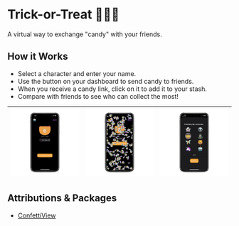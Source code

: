 # Trick-or-Treat 🍬🍫🍭
A virtual way to exchange "candy" with your friends.

## How it Works
* Select a character and enter your name.
* Use the button on your dashboard to send candy to friends.
* When you receive a candy link, click on it to add it to your stash.
* Compare with friends to see who can collect the most!

|![Main Screen](/mockups/home.png)   | ![Confetti](/mockups/confetti.png)  | ![Settings Screen](/mockups/settings.png)  |
|---|---|---|

## Attributions & Packages
* [ConfettiView](https://github.com/ziligy/ConfettiView)

